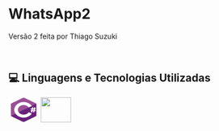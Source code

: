 # WhatsApp2
Versão 2 feita por Thiago Suzuki

<br>

## 💻 Linguagens e Tecnologias Utilizadas
<div style="display: inline_block">
  <img align="center" height="50" width="60" src="https://raw.githubusercontent.com/devicons/devicon/master/icons/csharp/csharp-original.svg">
  <img align="center" height="50" width="60" src="https://cdn.jsdelivr.net/gh/devicons/devicon/icons/visualstudio/visualstudio-plain.svg" />
</div>
